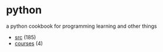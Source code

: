 # python
a python cookbook for programming learning and other things

+ [src](src/README.md) (185)
+ [courses](courses/README.md) (4)
